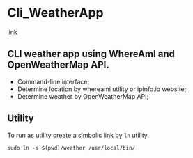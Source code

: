 # Cli_WeatherApp
[link](https://github.com/Exinker/Cli_WeatherApp)

## CLI weather app using WhereAmI and OpenWeatherMap API.
-   Command-line interface;
-   Determine location by whereami utility or ipinfo.io website;
-   Determine weather by OpenWeatherMap API;


## Utility
To run as utility create a simbolic link by `ln` utility.
```
sudo ln -s $(pwd)/weather /usr/local/bin/
```